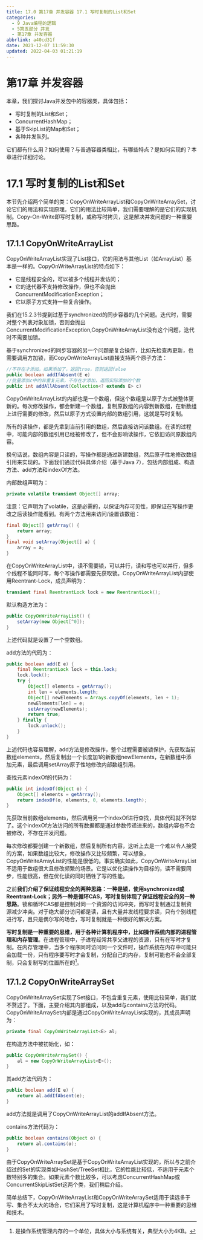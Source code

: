 ```yaml
---
title: 17.0 第17章 并发容器 17.1 写时复制的List和Set
categories: 
  - 9 Java编程的逻辑
  - 5第五部分 并发
  - 第17章 并发容器
abbrlink: a40cd31f
date: 2021-12-07 11:59:30
updated: 2022-04-03 01:21:19
---
```

# 第17章 并发容器
本章，我们探讨Java并发包中的容器类，具体包括：
- 写时复制的List和Set；
- ConcurrentHashMap；
- 基于SkipList的Map和Set；
- 各种并发队列。

它们都有什么用？如何使用？与普通容器类相比，有哪些特点？是如何实现的？本章进行详细讨论。

# 17.1 写时复制的List和Set
本节先介绍两个简单的类：CopyOnWriteArrayList和CopyOnWriteArraySet，讨论它们的用法和实现原理。它们的用法比较简单，我们需要理解的是它们的实现机制。Copy-On-Write即写时复制，或称写时拷贝，这是解决并发问题的一种重要思路。

## 17.1.1 CopyOnWriteArrayList
CopyOnWriteArrayList实现了List接口，它的用法与其他List（如ArrayList）基本是一样的。CopyOnWriteArrayList的特点如下：
- 它是线程安全的，可以被多个线程并发访问；
- 它的迭代器不支持修改操作，但也不会抛出ConcurrentModificationException；
- 它以原子方式支持一些复合操作。

我们在15.2.3节提到过基于synchronized的同步容器的几个问题。迭代时，需要对整个列表对象加锁，否则会抛出ConcurrentModificationException,CopyOnWriteArrayList没有这个问题，迭代时不需要加锁。

基于synchronized的同步容器的另一个问题是复合操作，比如先检查再更新，也需要调用方加锁，而CopyOnWriteArrayList直接支持两个原子方法：

```java
//不存在才添加，如果添加了，返回true，否则返回false
public boolean addIfAbsent(E e)
//批量添加c中的非重复元素，不存在才添加，返回实际添加的个数
public int addAllAbsent(Collection<? extends E> c)
```

CopyOnWriteArrayList的内部也是一个数组，但这个数组是以原子方式被整体更新的。每次修改操作，都会新建一个数组，复制原数组的内容到新数组，在新数组上进行需要的修改，然后以原子方式设置内部的数组引用，这就是写时复制。

所有的读操作，都是先拿到当前引用的数组，然后直接访问该数组。在读的过程中，可能内部的数组引用已经被修改了，但不会影响读操作，它依旧访问原数组内容。

换句话说，数组内容是只读的，写操作都是通过新建数组，然后原子性地修改数组引用来实现的。下面我们通过代码具体介绍（基于Java 7），包括内部组成、构造方法、add方法和indexOf方法。

内部数组声明为：

```java
private volatile transient Object[] array;
```

注意：它声明为了volatile，这是必需的，以保证内存可见性，即保证在写操作更改之后读操作能看到。有两个方法用来访问/设置该数组：

```java
final Object[] getArray() {
    return array;
}
final void setArray(Object[] a) {
    array = a;
}
```

在CopyOnWriteArrayList中，读不需要锁，可以并行，读和写也可以并行，但多个线程不能同时写，每个写操作都需要先获取锁。CopyOnWriteArrayList内部使用Reentrant-Lock，成员声明为：

```java
transient final ReentrantLock lock = new ReentrantLock();
```

默认构造方法为：

```java
public CopyOnWriteArrayList() {
    setArray(new Object[^0]);
}
```

上述代码就是设置了一个空数组。

add方法的代码为：

```java
public boolean add(E e) {
    final ReentrantLock lock = this.lock;
    lock.lock();
    try {
        Object[] elements = getArray();
        int len = elements.length;
        Object[] newElements = Arrays.copyOf(elements, len + 1);
        newElements[len] = e;
        setArray(newElements);
        return true;
    } finally {
        lock.unlock();
    }
}
```

上述代码也容易理解，add方法是修改操作，整个过程需要被锁保护，先获取当前数组elements，然后复制出一个长度加1的新数组newElements，在新数组中添加元素，最后调用setArray原子性地修改内部数组引用。

查找元素indexOf的代码为：

```java
public int indexOf(Object o) {
    Object[] elements = getArray();
    return indexOf(o, elements, 0, elements.length);
}
```

先获取当前数组elements，然后调用另一个indexOf进行查找，具体代码就不列举了。这个indexOf方法访问的所有数据都是通过参数传递进来的，数组内容也不会被修改，不存在并发问题。

每次修改都要创建一个新数组，然后复制所有内容，这听上去是一个难以令人接受的方案，如果数组比较大，修改操作又比较频繁，可以想象，CopyOnWriteArrayList的性能是很低的。事实确实如此，CopyOnWriteArrayList不适用于数组很大且修改频繁的场景。它是以优化读操作为目标的，读不需要同步，性能很高，但在优化读的同时牺牲了写的性能。

之前**我们介绍了保证线程安全的两种思路：一种是锁，使用synchronized或Reentrant-Lock；另外一种是循环CAS，写时复制体现了保证线程安全的另一种思路**。锁和循环CAS都是控制对同一个资源的访问冲突，而写时复制通过复制资源减少冲突。对于绝大部分访问都是读，且有大量并发线程要求读，只有个别线程进行写，且只是偶尔写的场合，写时复制就是一种很好的解决方案。

**写时复制是一种重要的思维，用于各种计算机程序中，比如操作系统内部的进程管理和内存管理**。在进程管理中，子进程经常共享父进程的资源，只有在写时才复制。在内存管理中，当多个程序同时访问同一个文件时，操作系统在内存中可能只会加载一份，只有程序要写时才会复制，分配自己的内存，复制可能也不会全部复制，只会复制写的位置所在的[^1]。

## 17.1.2 CopyOnWriteArraySet
CopyOnWriteArraySet实现了Set接口，不包含重复元素，使用比较简单，我们就不赘述了。下面，主要介绍其内部组成，以及add与contains方法的代码。CopyOnWriteArraySet内部是通过CopyOnWriteArrayList实现的，其成员声明为：

```java
private final CopyOnWriteArrayList<E> al;
```

在构造方法中被初始化，如：

```java
public CopyOnWriteArraySet() {
    al = new CopyOnWriteArrayList<E>();
}
```

其add方法代码为：

```java
public boolean add(E e) {
    return al.addIfAbsent(e);
}
```

add方法就是调用了CopyOnWriteArrayList的addIfAbsent方法。

contains方法代码为：

```java
public boolean contains(Object o) {
    return al.contains(o);
}
```

由于CopyOnWriteArraySet是基于CopyOnWriteArrayList实现的，所以与之前介绍过的Set的实现类如HashSet/TreeSet相比，它的性能比较低，不适用于元素个数特别多的集合。如果元素个数比较多，可以考虑ConcurrentHashMap或ConcurrentSkipListSet这两个类，我们稍后介绍。

简单总结下，CopyOnWriteArrayList和CopyOnWriteArraySet适用于读远多于写、集合不太大的场合，它们采用了写时复制，这是计算机程序中一种重要的思维和技术。

[^1]:是操作系统管理内存的一个单位，具体大小与系统有关，典型大小为4KB。
